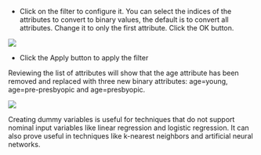 - Click on the filter to configure it. You can select the indices of the attributes to
convert to binary values, the default is to convert all attributes. Change it to only the
first attribute. Click the OK button.

![](https://github.com/fenago/katacoda-scenarios/raw/master/machine-learning-mastery-weka/machine-learning-mastery-weka-chapter-11/steps/images/50.png)

- Click the Apply button to apply the filter

Reviewing the list of attributes will show that the age attribute has been removed and replaced
with three new binary attributes: age=young, age=pre-presbyopic and age=presbyopic.

![](https://github.com/fenago/katacoda-scenarios/raw/master/machine-learning-mastery-weka/machine-learning-mastery-weka-chapter-11/steps/images/51.png)

Creating dummy variables is useful for techniques that do not support nominal input variables
like linear regression and logistic regression. It can also prove useful in techniques like k-nearest neighbors and artificial neural networks.